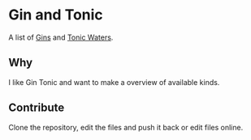 Gin and Tonic
=============

A list of [Gins](gin.csv) and [Tonic Waters](tonic.csv).

## Why

I like Gin Tonic and want to make a overview of available kinds.

## Contribute

Clone the repository, edit the files and push it back or edit files online.
